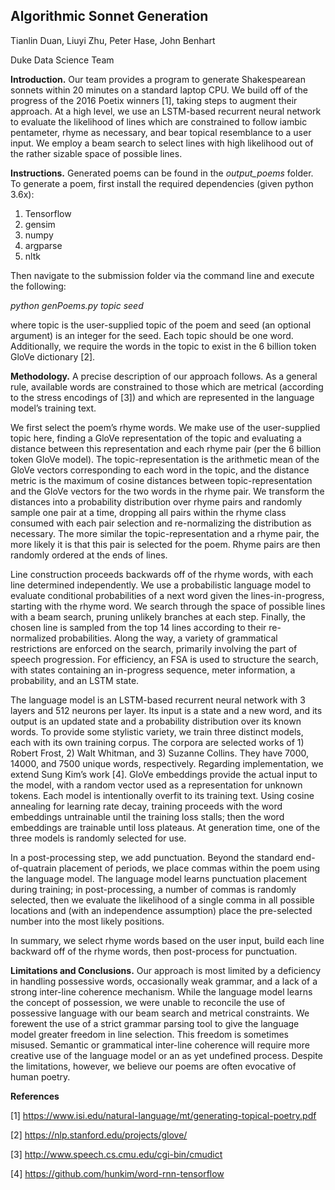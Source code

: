 ## Algorithmic Sonnet Generation
Tianlin Duan, Liuyi Zhu, Peter Hase, John Benhart 

Duke Data Science Team

**Introduction.** Our team provides a program to generate Shakespearean sonnets within 20 minutes on a standard laptop CPU. We build off of the progress of the 2016 Poetix winners [1], taking steps to augment their approach. At a high level, we use an LSTM-based recurrent neural network to evaluate the likelihood of lines which are constrained to follow iambic pentameter, rhyme as necessary, and bear topical resemblance to a user input. We employ a beam search to select lines with high likelihood out of the rather sizable space of possible lines. 

**Instructions.** Generated poems can be found in the *output_poems* folder. To generate a poem, first install the required dependencies (given python 3.6x):

1) Tensorflow	
2) gensim	
3) numpy	
4) argparse	
5) nltk

Then navigate to the submission folder via the command line and execute the following:

*python genPoems.py topic seed*

where topic is the user-supplied topic of the poem and seed (an optional argument) is an integer for the seed. Each topic should be one word. Additionally, we require the words in the topic to exist in the 6 billion token GloVe dictionary [2].

**Methodology.** A precise description of our approach follows. As a general rule, available words are constrained to those which are metrical (according to the stress encodings of [3]) and which are represented in the language model’s training text.

We first select the poem’s rhyme words. We make use of the user-supplied topic here, finding a GloVe representation of the topic and evaluating a distance between this representation and each rhyme pair (per the 6 billion token GloVe model). The topic-representation is the arithmetic mean of the GloVe vectors corresponding to each word in the topic, and the distance metric is the maximum of cosine distances between topic-representation and the GloVe vectors for the two words in the rhyme pair. We transform the distances into a probability distribution over rhyme pairs and randomly sample one pair at a time, dropping all pairs within the rhyme class consumed with each pair selection and re-normalizing the distribution as necessary. The more similar the topic-representation and a rhyme pair, the more likely it is that this pair is selected for the poem. Rhyme pairs are then randomly ordered at the ends of lines.

Line construction proceeds backwards off of the rhyme words, with each line determined independently. We use a probabilistic language model to evaluate conditional probabilities of a next word given the lines-in-progress, starting with the rhyme word. We search through the space of possible lines with a beam search, pruning unlikely branches at each step. Finally, the chosen line is sampled from the top 14 lines according to their re-normalized probabilities. Along the way, a variety of grammatical restrictions are enforced on the search, primarily involving the part of speech progression. For efficiency, an FSA is used to structure the search, with states containing an in-progress sequence, meter information, a probability, and an LSTM state.

The language model is an LSTM-based recurrent neural network with 3 layers and 512 neurons per layer. Its input is a state and a new word, and its output is an updated state and a probability distribution over its known words. To provide some stylistic variety, we train three distinct models, each with its own training corpus. The corpora are selected works of 1) Robert Frost, 2) Walt Whitman, and 3) Suzanne Collins. They have 7000, 14000, and 7500 unique words, respectively. Regarding implementation, we extend Sung Kim’s work [4]. GloVe embeddings provide the actual input to the model, with a random vector used as a representation for unknown tokens. Each model is intentionally overfit to its training text. Using cosine annealing for learning rate decay, training proceeds with the word embeddings untrainable until the training loss stalls; then the word embeddings are trainable until loss plateaus. At generation time, one of the three models is randomly selected for use.

In a post-processing step, we add punctuation. Beyond the standard end-of-quatrain placement of periods, we place commas within the poem using the language model. The language model learns punctuation placement during training; in post-processing, a number of commas is randomly selected, then we evaluate the likelihood of a single comma in all possible locations and (with an independence assumption) place the pre-selected number into the most likely positions. 

In summary, we select rhyme words based on the user input, build each line backward off of the rhyme words, then post-process for punctuation. 

**Limitations and Conclusions.** Our approach is most limited by a deficiency in handling possessive words, occasionally weak grammar, and a lack of a strong inter-line coherence mechanism. While the language model learns the concept of possession, we were unable to reconcile the use of possessive language with our beam search and metrical constraints. We forewent the use of a strict grammar parsing tool to give the language model greater freedom in line selection. This freedom is sometimes misused. Semantic or grammatical inter-line coherence will require more creative use of the language model or an as yet undefined process. Despite the limitations, however, we believe our poems are often evocative of human poetry. 

**References**

[1] https://www.isi.edu/natural-language/mt/generating-topical-poetry.pdf

[2] https://nlp.stanford.edu/projects/glove/

[3] http://www.speech.cs.cmu.edu/cgi-bin/cmudict

[4] https://github.com/hunkim/word-rnn-tensorflow
